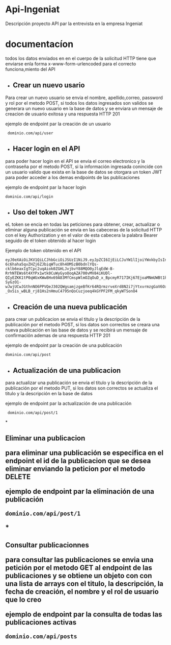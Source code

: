 # Api-Ingeniat
Descripción
proyecto API par la entrevista en la empresa Ingeniat

# documentacíon
todos los datos enviados en en el cuerpo de la solicitud HTTP tiene que enviarse enla forma x-www-form-urlencoded para el correcto funciona,miento del API

*  <h2>Crear un nuevo usario 
Para crear un nuevo usuario se envia el nombre, apellido,correo,	password y rol por el metodo POST,
si todos los datos ingresados son validos se generara un nuevo usuario en la base de datos y se enviara un mensaje de creacion de usuario exitosa y una respuesta HTTP 201

ejemplo de endpoint par la creación de un usuario
   

     dominio.com/api/user


* <h2>Hacer login en el API
para poder hacer login en el API se envia el correo electronico y la contraseña por el metodo POST, si la información ingresada conincide con un usuario valido que exista en  la base de datos se otorgara un token JWT para poder acceder a los demas endpoints de las publicaciones

ejemplo de endpoint par la hacer login

    dominio.com/api/login

* <h2>Uso del token JWT
eL token se encia en todas las peticiones para obtener, crear, actualizar o eliminar alguna publicación se envia en las cabeceras de la solicitud HTTP con el key Authorization y en el valor de esta cabecera la palabra Bearer  seguido de el token obtenido al hacer login

Ejemplo de token obtenido en el API

    eyJ0eXAiOiJKV1QiLCJhbGciOiJSUzI1NiJ9.eyJpZCI6IjEiLCJuYW1lIjoiYWxkbyIsInJvbGUiOiJhbHRvIiwiZXhwaXJlIjoxNjMxNzk2MDUyfQ.CNlO4EKQoIrPkxw5TQibLWVpkRLkSolyB83vlq8MqmM2mY8JRBVftfOkfQA6dMGkXWTOTY5JrqE7hHKMOJxkBTTuOvPSXFbxS4Hcf3Od6iINNCj3ajE6EetALSnQh0PHEt9a-6c6haha5qvZHZj6ZJbiqWTuc8h4OMSzB0bdnlYQs-cklb6eaxIgTCpc2uqAiok0ZGHLJvjbvY88MQO0yJlqEdW-B-RrhNTEWs6t4XYPx1wtk0CuWyGyoOoqAZA700vMV84iKUDl-QIyEZKK1tP0qWUxKWw8Hx69A83MfCmspWlmOZqOuD_x_BpcmyR717IKj67EjoaMNmUWBt1keDNoDhRlTBUyxJfSP6FbFpG_jJXcRzzE6ynpx9NQt7KvW1BUdSEE4jVbcf-SyGzO1-wJwjUCwJGthnNO6PPVQeJ302QWgsamjzgeBfKr64RQrmzrveXrd8N2i7jYtxvrmzgGaV6Oxj5Sglg7QFm4r1bnnlXu98VJNmScuA9lxs8ttvq30HMjWQS7B8K2tb1SvqEfR3DzNv0oxRzDJ2KEEAc7QV4DqOWG_NbBjODavp7ienJ1wMFmMda59xCwh1JPMzNFqYNaeKfZ1VgnpNX9mSsvcLCJ-_OxSis_wBLB_rj81Hs2nHmuC4795nQoCuzjoeq4kGYPF2FM_qkyWTSonO4

* <h2>Creación de una nueva publicación 
para crear un publicacion se envia el titulo y la descripción de la publicación por el metodo POST, si los datos son correctos se creara una nueva publicación en las base de datos y se recibirá un mensaje de confirmación ademas de una respuesta HTTP 201

ejemplo de endpoint par la creación de una publicación

    dominio.com/api/post

* <h2> Actualización de una publicacion  
para actualizar una publicación se envia el titulo y la descripción de la publicación por el metodo PUT, si los datos son correctos se actualiza el titulo y la descripción en la base de datos 

ejemplo de endpoint par la actualización de una publicación


     dominio.com/api/post/1

 *<h2> Eliminar una publicacion  
 
   
para eliminar una publicación se especifica en el endpoint el id de la publicacion que se desea eliminar enviando la peticion por el metodo DELETE

ejemplo de endpoint par la eliminación de una publicación

    dominio.com/api/post/1

*<h2> Consultar publicacionnes

   
para consultar las publicaciones se envia una petición por el metodo GET al endpoint de las publicaciones y se obtiene un objeto con con una lista de arrays con el titulo, la descripción, la fecha de creación, el nombre y el rol de usuario que lo creo

ejemplo de endpoint par la consulta de todas las publicaciones activas

    dominio.com/api/posts
 
